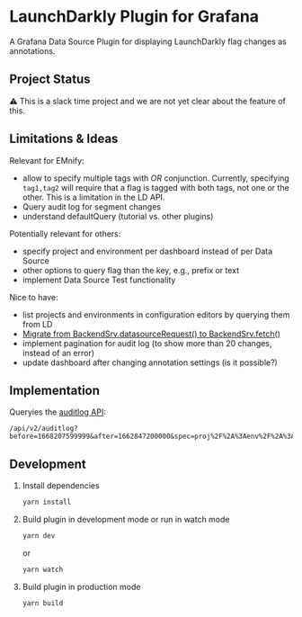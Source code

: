 # LaunchDarkly Plugin for Grafana

A Grafana Data Source Plugin for displaying LaunchDarkly flag changes as annotations.


## Project Status

⚠️ This is a slack time project and we are not yet clear about the feature of this.

## Limitations & Ideas

Relevant for EMnify:

- allow to specify multiple tags with _OR_ conjunction. Currently, specifying `tag1,tag2` will require that a flag is tagged with both tags, not one or the other. This is a limitation in the LD API. 
- Query audit log for segment changes
- understand defaultQuery (tutorial vs. other plugins)

Potentially relevant for others:

- specify project and environment per dashboard instead of per Data Source
- other options to query flag than the key, e.g., prefix or text
- implement Data Source Test functionality

Nice to have:

- list projects and environments in configuration editors by querying them from LD
- [Migrate from BackendSrv.datasourceRequest() to BackendSrv.fetch()](https://community.grafana.com/t/how-to-migrate-from-backendsrv-datasourcerequest-to-backendsrv-fetch/58770)
- implement pagination for audit log (to show more than 20 changes, instead of an error)
- update dashboard after changing annotation settings (is it possible?)

## Implementation

Queryies the [auditlog API](https://apidocs.launchdarkly.com/tag/Audit-log#operation/getAuditLogEntries):

```
/api/v2/auditlog?before=1668207599999&after=1662847200000&spec=proj%2F%2A%3Aenv%2F%2A%3Aflag%2F%2A%3Btag1
```

## Development

1. Install dependencies

   ```bash
   yarn install
   ```

2. Build plugin in development mode or run in watch mode

   ```bash
   yarn dev
   ```

   or

   ```bash
   yarn watch
   ```

3. Build plugin in production mode

   ```bash
   yarn build
   ```